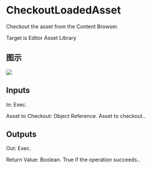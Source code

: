 # CheckoutLoadedAsset

Checkout the asset from the Content Browser.

Target is Editor Asset Library

## 图示

![]($-20221218-18465994.png)

## Inputs

In: Exec.

Asset to Checkout: Object Reference. Asset to checkout..  

## Outputs

Out: Exec.

Return Value: Boolean. True if the operation succeeds..

